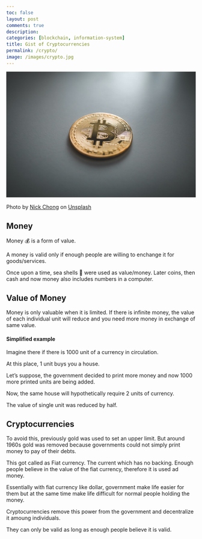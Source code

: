 ```yaml
---
toc: false
layout: post
comments: true
description:
categories: [blockchain, information-system]
title: Gist of Cryptocurrencies
permalink: /crypto/
image: /images/crypto.jpg
---
```

![](/images/crypto.jpg)

Photo by <a href="https://unsplash.com/@nick604?utm_source=unsplash&utm_medium=referral&utm_content=creditCopyText">Nick Chong</a> on <a href="https://unsplash.com/s/photos/crypto?utm_source=unsplash&utm_medium=referral&utm_content=creditCopyText">Unsplash</a>

## Money

Money 💰 is a form of value. 

A money is valid only if enough people are willing to enchange it for goods/services.

Once upon a time, sea shells 🐚 were used as value/money. Later coins, then cash and now money also includes numbers in a computer.

## Value of Money

Money is only valuable when it is limited. If there is infinite money, the value of each individual unit will reduce and you need more money in exchange of same value.

#### Simplified example

Imagine there if there is 1000 unit of a currency in circulation. 

At this place, 1 unit buys you a house.

Let’s suppose, the government decided to print more money and now 1000 more printed units are being added. 

Now, the same house will hypothetically require 2 units of currency.

The value of single unit was reduced by half.

## Cryptocurrencies

To avoid this, previously gold was used to set an upper limit. But around 1960s gold was removed because governments could not simply print money to pay of their debts.

This got called as Fiat currency. The current which has no backing. Enough people believe in the value of the fiat currency, therefore it is used ad money.

Essentially with fiat currency like dollar, government make life easier for them but at the same time make life difficult for normal people holding the money.

Cryptocurrencies remove this power from the government and decentralize it amoung individuals.

They can only be valid as long as enough people believe it is valid.